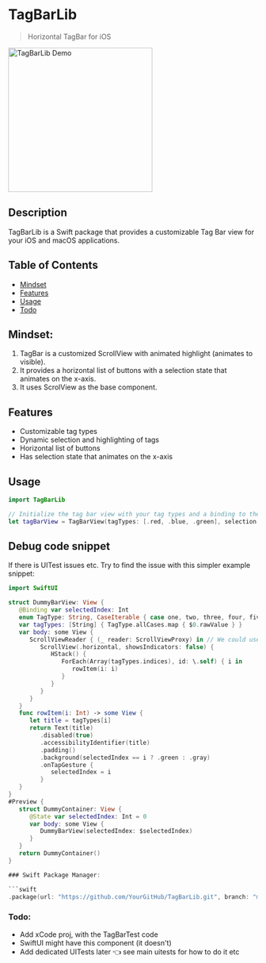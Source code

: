 # TagBarLib

> Horizontal TagBar for iOS

<img src="https://s1.gifyu.com/images/SBHlN.gif" width="291px" alt="TagBarLib Demo">

## Description

TagBarLib is a Swift package that provides a customizable Tag Bar view for your iOS and macOS applications.

## Table of Contents
- [Mindset](#mindset)
- [Features](#features)
- [Usage](#usage)
- [Todo](#todo)

## Mindset:
1. TagBar is a customized ScrollView with animated highlight (animates to visible). 
2. It provides a horizontal list of buttons with a selection state that animates on the x-axis. 
3. It uses ScrolView as the base component.

## Features

- Customizable tag types
- Dynamic selection and highlighting of tags
- Horizontal list of buttons
- Has selection state that animates on the x-axis

## Usage

```swift
import TagBarLib

// Initialize the tag bar view with your tag types and a binding to the selected tag
let tagBarView = TagBarView(tagTypes: [.red, .blue, .green], selection: $selectedTag)
```

## Debug code snippet

If there is UITest issues etc. Try to find the issue with this simpler example snippet:
```swift
import SwiftUI

struct DummyBarView: View {
   @Binding var selectedIndex: Int
   enum TagType: String, CaseIterable { case one, two, three, four, five, six, seven }
   var tagTypes: [String] { TagType.allCases.map { $0.rawValue } }
   var body: some View {
      ScrollViewReader { (_ reader: ScrollViewProxy) in // We could use this, see for code: https://developer.apple.com/documentation/swiftui/scrollviewreader
         ScrollView(.horizontal, showsIndicators: false) {
            HStack() {
               ForEach(Array(tagTypes.indices), id: \.self) { i in
                  rowItem(i: i)
               }
            }
         }
      }
   }
   func rowItem(i: Int) -> some View {
      let title = tagTypes[i]
      return Text(title)
         .disabled(true)
         .accessibilityIdentifier(title)
         .padding()
         .background(selectedIndex == i ? .green : .gray)
         .onTapGesture {
            selectedIndex = i
         }
   }
}
#Preview {
   struct DummyContainer: View {
      @State var selectedIndex: Int = 0
      var body: some View {
         DummyBarView(selectedIndex: $selectedIndex)
      }
   }
   return DummyContainer()
}

### Swift Package Manager:

```swift
.package(url: "https://github.com/YourGitHub/TagBarLib.git", branch: "main")
```

### Todo:

- Add xCode proj, with the TagBarTest code
- SwiftUI might have this component (it doesn't)
- Add dedicated UITests later 👈 see main uitests for how to do it etc
